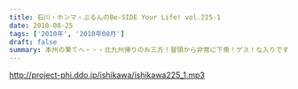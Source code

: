 ```yaml
---
title: 石川・ホンマ・ぶるんのBe-SIDE Your Life! vol.225-1
date: 2010-08-25
tags: ['2010年', '2010年08月']
draft: false
summary: 本州の果てへ・・・北九州帰りのお三方！冒頭から非常に下衆！ゲス！な入りです・・・どんな車内だったのだろうか・・・NAMAE
---
```


http://project-phi.ddo.jp/ishikawa/ishikawa225_1.mp3
